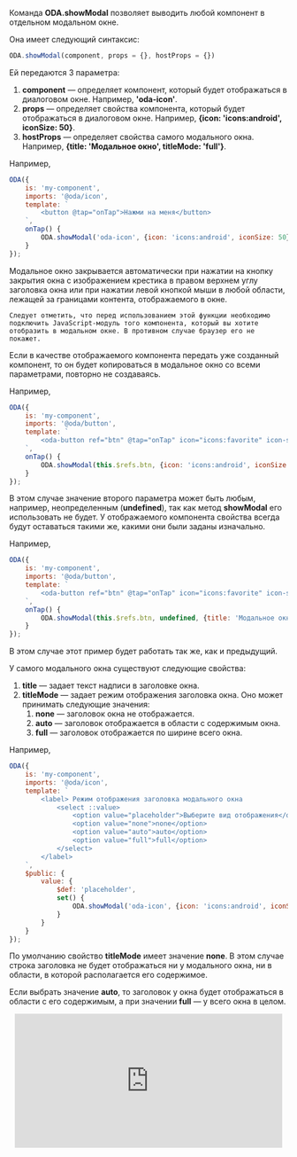 Команда **ODA.showModal** позволяет выводить любой компонент в отдельном модальном окне.

Она имеет следующий синтаксис:

```javascript
ODA.showModal(component, props = {}, hostProps = {})
```

Ей передаются 3 параметра:

1. **component** — определяет компонент, который будет отображаться в диалоговом окне. Например, **'oda-icon'**.
1. **props** — определяет свойства компонента, который будет отображаться в диалоговом окне. Например, **{icon: 'icons:android', iconSize: 50}**.
1. **hostProps** — определяет свойства самого модального окна. Например, **{title: 'Модальное окно', titleMode: 'full'}**.

Например,

```javascript run_edit_[my-component.js]_h=200_
ODA({
    is: 'my-component',
    imports: '@oda/icon',
    template: `
        <button @tap="onTap">Нажми на меня</button>
    `,
    onTap() {
        ODA.showModal('oda-icon', {icon: 'icons:android', iconSize: 50}, {title: 'Модальное окно', titleMode: 'full'});
    }
});
```

Модальное окно закрывается автоматически при нажатии на кнопку закрытия окна с изображением крестика в правом верхнем углу заголовка окна или при нажатии левой кнопкой мыши в любой области, лежащей за границами контента, отображаемого в окне.

```warning_md
Следует отметить, что перед использованием этой функции необходимо подключить JavaScript-модуль того компонента, который вы хотите отобразить в модальном окне. В противном случае браузер его не покажет.
```

Если в качестве отображаемого компонента передать уже созданный компонент, то он будет копироваться в модальное окно со всеми параметрами, повторно не создаваясь.

Например,

```javascript run_edit_[my-component.js]_h=200_
ODA({
    is: 'my-component',
    imports: '@oda/button',
    template: `
        <oda-button ref="btn" @tap="onTap" icon="icons:favorite" icon-size="50">Нажми на меня</oda-button>
    `,
    onTap() {
        ODA.showModal(this.$refs.btn, {icon: 'icons:android', iconSize: 100}, {title: 'Модальное окно', titleMode: 'full'});
    }
});
```

В этом случае значение второго параметра может быть любым, например, неопределенным (**undefined**), так как метод **showModal** его использовать не будет. У отображаемого компонента свойства всегда будут оставаться такими же, какими они были заданы изначально.

Например,

```javascript run_edit_[my-component.js]_h=200_
ODA({
    is: 'my-component',
    imports: '@oda/button',
    template: `
        <oda-button ref="btn" @tap="onTap" icon="icons:favorite" icon-size="50">Нажми на меня</oda-button>
    `,
    onTap() {
        ODA.showModal(this.$refs.btn, undefined, {title: 'Модальное окно', titleMode: 'full'});
    }
});
```

В этом случае этот пример будет работать так же, как и предыдущий.

У самого модального окна существуют следующие свойства:

1. **title** — задает текст надписи в заголовке окна.
1. **titleMode** — задает режим отображения заголовка окна.
    Оно может принимать следующие значения:
    1. **none** — заголовок окна не отображается.
    1. **auto** — заголовок отображается в области с содержимым окна.
    1. **full** — заголовок отображается по ширине всего окна.

Например,

```javascript run_edit_[my-component.js]_h=200_
ODA({
    is: 'my-component',
    imports: '@oda/icon',
    template: `
        <label> Режим отображения заголовка модального окна
            <select ::value>
                <option value="placeholder">Выберите вид отображения</option>
                <option value="none">none</option>
                <option value="auto">auto</option>
                <option value="full">full</option>
            </select>
        </label>
    `,
    $public: {
        value: {
            $def: 'placeholder',
            set() {
                ODA.showModal('oda-icon', {icon: 'icons:android', iconSize: 50}, {title: this.value, titleMode: this.value});
            }
        }
    }
});
```

По умолчанию свойство **titleMode** имеет значение **none**. В этом случае строка заголовка не будет отображаться ни у модального окна, ни в области, в которой располагается его содержимое.

Если выбрать значение **auto**, то заголовок у окна будет отображаться в области с его содержимым, а при значении **full** — у всего окна в целом.

<div style="position:relative;padding-bottom:48%; margin:10px">
    <iframe src="https://www.youtube.com/embed/hwJbxg3obyQ?start=0" frameborder="0" allow="accelerometer; autoplay; encrypted-media; gyroscope; picture-in-picture" allowfullscreen
    	style="position:absolute;width:100%;height:100%;"></iframe>
</div>
